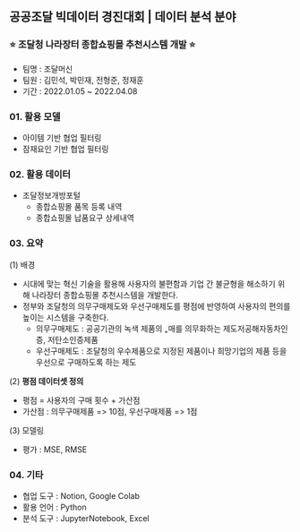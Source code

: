 ## 공공조달 빅데이터 경진대회 | 데이터 분석 분야

### :star: 조달청 나라장터 종합쇼핑몰 추천시스템 개발 :star:
- 팀명 : 조달머신
- 팀원 : 김민석, 박민재, 전형준, 정재훈
- 기간 : 2022.01.05 ~ 2022.04.08


### 01. 활용 모델
- 아이템 기반 협업 필터링
- 잠재요인 기반 협업 필터링

### 02. 활용 데이터
- 조달정보개방포털
  - 종합쇼핑몰 품목 등록 내역
  - 종합쇼핑몰 납품요구 상세내역

### 03. 요약

(1) 배경
- 시대에 맞는 혁신 기술을 활용해 사용자의 불편함과 기업 간 불균형을 해소하기 위해 나라장터 종합쇼핑몰 추천시스템을 개발한다.
- 정부와 조달청의 의무구매제도와 우선구매제도를 평점에 반영하여 사용자의 편의를 높이는 시스템을 구축한다.
  - 의무구매제도 : 공공기관의 녹색 제품의 ˿매를 의무화하는 제도저공해자동차인증, 저탄소인증제품
  - 우선구매제도 : 조달청의 우수제품으로 지정된 제품이나 희망기업의 제품 등을 우선으로 구매하도록 하는 제도

(2) **평점 데이터셋 정의**
- 평점 = 사용자의 구매 횟수 + 가산점
- 가산점 : 의무구매제품 => 10점, 우선구매제품 => 1점

(3) 모델링
- 평가 : MSE, RMSE

### 04. 기타
- 협업 도구 : Notion, Google Colab
- 활용 언어 : Python
- 분석 도구 : JupyterNotebook, Excel
        

